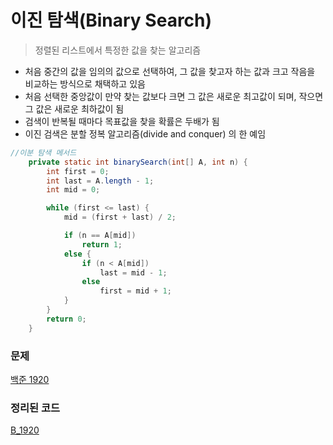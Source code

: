 # 이진 탐색(Binary Search)

> 정렬된 리스트에서 특정한 값을 찾는 알고리즘



* 처음 중간의 값을 임의의 값으로 선택하여, 그 값을 찾고자 하는 값과 크고 작음을 비교하는 방식으로 채택하고 있음
* 처음  선택한 중앙값이 만약 찾는 값보다 크면 그 값은 새로운 최고값이 되며, 작으면 그 값은 새로운 최하값이 됨
* 검색이 반복될 때마다 목표값을 찾을 확률은 두배가 됨
* 이진 검색은 분할 정복 알고리즘(divide and conquer) 의 한 예임



```java
//이분 탐색 메서드
	private static int binarySearch(int[] A, int n) {
		int first = 0;
		int last = A.length - 1;
		int mid = 0;

		while (first <= last) {
			mid = (first + last) / 2;

			if (n == A[mid])
				return 1;
			else {
				if (n < A[mid])
					last = mid - 1;
				else
					first = mid + 1;
			}
		}
		return 0;
	}
```





### 문제

[백준 1920](https://www.acmicpc.net/problem/1920)



### 정리된 코드

[B_1920](https://github.com/kyun9/PracticeAlgorithm/blob/master/src/B_Study/B_1920.java)